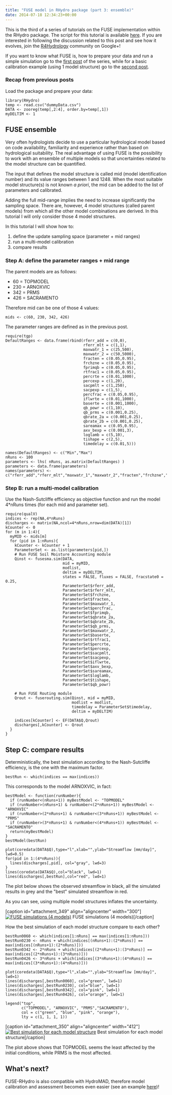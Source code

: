 ```yaml
---
title: "FUSE model in RHydro package (part 3: ensemble)"
date: 2014-07-18 12:34:23+00:00
---
```


This is the third of a series of tutorials on the FUSE implementation within the RHydro package. The script for this tutorial is available [here](https://gist.github.com/cvitolo/ce194a31b1fe2106c902). If you are interested in following the discussion related to this post and see how it evolves, join the [R4Hydrology](https://plus.google.com/communities/110355038350933119441) community on Google+!

If you want to know what FUSE is, how to prepare your data and run a simple simulation go to the [first post](http://wp.me/p2yns8-4P) of the series, while for a basic calibration example (using 1 model structure) go to the [second post](http://wp.me/p2yns8-55).

### Recap from previous posts

Load the package and prepare your data:

```
library(RHydro)
temp <- read.csv("dummyData.csv") 
DATA <- zooreg(temp[,2:4], order.by=temp[,1])
myDELTIM <- 1
```

## FUSE ensemble

Very often hydrologists decide to use a particular hydrological model based on code availability, familiarity and experience rather than based on hydrological suitability. The real advantage of using FUSE is the possibility to work with an ensemble of multiple models so that uncertainties related to the model structure can be quantified.

The input that defines the model structure is called mid (model identification number) and its value ranges between 1 and 1248. When the most suitable model structure(s) is not known _a priori_, the mid can be added to the list of parameters and calibrated.

Adding the full mid-range implies the need to increase significantly the sampling space. There are, however, 4 model structures (called parent models) from which all the other model combinations are derived. In this tutorial I will only consider those 4 model structures.

In this tutorial I will show how to:
  
  1. define the update sampling space (parameter + mid ranges)
  2. run a multi-model calibration
  3. compare results

### Step A: define the parameter ranges + mid range

The parent models are as follows:

  - 60 = TOPMODEL
  - 230 = ARNOXVIC
  - 342 = PRMS
  - 426 = SACRAMENTO

Therefore mid can be one of those 4 values:

```
mids <- c(60, 230, 342, 426)
```

The parameter ranges are defined as in the previous post.

```
require(tgp)
DefaultRanges <- data.frame(rbind(rferr_add = c(0,0),
                                  rferr_mlt = c(1,1), 
                                  maxwatr_1 = c(25,500), 
                                  maxwatr_2 = c(50,5000),
                                  fracten = c(0.05,0.95), 
                                  frchzne = c(0.05,0.95),
                                  fprimqb = c(0.05,0.95), 
                                  rtfrac1 = c(0.05,0.95), 
                                  percrte = c(0.01,1000), 
                                  percexp = c(1,20), 
                                  sacpmlt = c(1,250), 
                                  sacpexp = c(1,5), 
                                  percfrac = c(0.05,0.95), 
                                  iflwrte = c(0.01,1000), 
                                  baserte = c(0.001,1000), 
                                  qb_powr = c(1,10), 
                                  qb_prms = c(0.001,0.25), 
                                  qbrate_2a = c(0.001,0.25), 
                                  qbrate_2b = c(0.001,0.25), 
                                  sareamax = c(0.05,0.95), 
                                  axv_bexp = c(0.001,3), 
                                  loglamb = c(5,10), 
                                  tishape = c(2,5), 
                                  timedelay = c(0.01,5)))
        
names(DefaultRanges) <- c("Min","Max")
nRuns <- 100
parameters <- lhs( nRuns, as.matrix(DefaultRanges) )
parameters <- data.frame(parameters)
names(parameters) <- c("rferr_add","rferr_mlt","maxwatr_1","maxwatr_2","fracten","frchzne","fprimqb","rtfrac1","percrte","percexp","sacpmlt","sacpexp","percfrac","iflwrte","baserte","qb_powr","qb_prms","qbrate_2a","qbrate_2b","sareamax","axv_bexp","loglamb","tishape","timedelay")
```

### Step B: run a multi-model calibration

Use the Nash-Sutcliffe efficiency as objective function and run the model 4*nRuns times (for each mid and parameter set).

```
require(qualV)
indices <- rep(NA,4*nRuns)
discharges <- matrix(NA,ncol=4*nRuns,nrow=dim(DATA)[1])
kCounter <- 0
for (m in 1:4){
  myMID <- mids[m]
  for (pid in 1:nRuns){
    kCounter <- kCounter + 1
    ParameterSet <- as.list(parameters[pid,])
    # Run FUSE Soil Moisture Accounting module
    Qinst <- fusesma.sim(DATA,
                         mid = myMID,
                         modlist,
                         deltim = myDELTIM,
                         states = FALSE, fluxes = FALSE, fracstate0 = 0.25,
                         ParameterSet$rferr_add, 
                         ParameterSet$rferr_mlt, 
                         ParameterSet$frchzne, 
                         ParameterSet$fracten, 
                         ParameterSet$maxwatr_1,
                         ParameterSet$percfrac,
                         ParameterSet$fprimqb, 
                         ParameterSet$qbrate_2a, 
                         ParameterSet$qbrate_2b, 
                         ParameterSet$qb_prms, 
                         ParameterSet$maxwatr_2, 
                         ParameterSet$baserte, 
                         ParameterSet$rtfrac1, 
                         ParameterSet$percrte, 
                         ParameterSet$percexp, 
                         ParameterSet$sacpmlt, 
                         ParameterSet$sacpexp, 
                         ParameterSet$iflwrte,  
                         ParameterSet$axv_bexp, 
                         ParameterSet$sareamax, 
                         ParameterSet$loglamb, 
                         ParameterSet$tishape,
                         ParameterSet$qb_powr)
    
    # Run FUSE Routing module
    Qrout <- fuserouting.sim(Qinst, mid = myMID, 
                             modlist = modlist, 
                             timedelay = ParameterSet$timedelay, 
                             deltim = myDELTIM)
    
    indices[kCounter] <- EF(DATA$Q,Qrout)
    discharges[,kCounter] <- Qrout
  }
}
```

## Step C: compare results

Deterministically, the best simulation according to the Nash-Sutcliffe efficiency, is the one with the maximum factor.

```    
bestRun <- which(indices == max(indices))
```    

This corresponds to the model ARNOXVIC, in fact:

``` 
bestModel <- function(runNumber){
  if (runNumber<(nRuns+1)) myBestModel <- "TOPMODEL"
  if (runNumber>(nRuns+1) & runNumber<(2*nRuns+1)) myBestModel <- "ARNOXVIC"
  if (runNumber>(2*nRuns+1) & runNumber<(3*nRuns+1)) myBestModel <- "PRMS"
  if (runNumber>(3*nRuns+1) & runNumber<(4*nRuns+1)) myBestModel <- "SACRAMENTO"
  return(myBestModel)
}
bestModel(bestRun)

plot(coredata(DATA$Q),type="l",xlab="",ylab="Streamflow [mm/day]", lwd=0.5)
for(pid in 1:(4*nRuns)){
  lines(discharges[,pid], col="gray", lwd=3)
}
lines(coredata(DATA$Q),col="black", lwd=1)
lines(discharges[,bestRun],col="red", lwd=1)
```
 
The plot below shows the observed streamflow in black, all the simulated results in grey and the "best" simulated streamflow in red.

As you can see, using multiple model structures inflates the uncertainty.

[caption id="attachment_349" align="aligncenter" width="300"][![FUSE simulations (4 models)](http://aquaresearcher.files.wordpress.com/2014/07/fuse03_4models.png?w=300)](https://aquaresearcher.files.wordpress.com/2014/07/fuse03_4models.png) FUSE simulations (4 models)[/caption]

How the best simulation of each model structure compare to each other?

```
bestRun0060 <- which(indices[1:nRuns] == max(indices[1:nRuns]))
bestRun0230 <- nRuns + which(indices[(nRuns+1):(2*nRuns)] == max(indices[(nRuns+1):(2*nRuns)]))
bestRun0342 <- 2*nRuns + which(indices[(2*nRuns+1):(3*nRuns)] == max(indices[(2*nRuns+1):(3*nRuns)]))
bestRun0426 <- 3*nRuns + which(indices[(3*nRuns+1):(4*nRuns)] == max(indices[(3*nRuns+1):(4*nRuns)]))
    
plot(coredata(DATA$Q),type="l",xlab="",ylab="Streamflow [mm/day]", lwd=1)
lines(discharges[,bestRun0060], col="green", lwd=1)
lines(discharges[,bestRun0230], col="blue", lwd=1)
lines(discharges[,bestRun0342], col="pink", lwd=1)
lines(discharges[,bestRun0426], col="orange", lwd=1)
    
legend("top", 
       c("TOPMODEL", "ARNOXVIC", "PRMS","SACRAMENTO"), 
       col = c("green", "blue", "pink", "orange"),
       lty = c(1, 1, 1, 1))
```
    
[caption id="attachment_350" align="aligncenter" width="412"][![Best simulation for each model structure](http://aquaresearcher.files.wordpress.com/2014/07/fuse03_best4.png?w=300)](https://aquaresearcher.files.wordpress.com/2014/07/fuse03_best4.png) Best simulation for each model structure[/caption]

The plot above shows that TOPMODEL seems the least affected by the initial conditions, while PRMS is the most affected.

## What's next?

FUSE-RHydro is also compatible with HydroMAD, therefore model calibration and assessment becomes even easier (see an example [here](http://wp.me/p2yns8-5s))!
